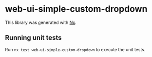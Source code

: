 # web-ui-simple-custom-dropdown

This library was generated with [Nx](https://nx.dev).

## Running unit tests

Run `nx test web-ui-simple-custom-dropdown` to execute the unit tests.
